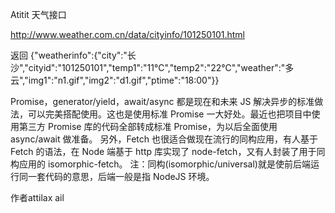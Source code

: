 Atitit 天气接口

http://www.weather.com.cn/data/cityinfo/101250101.html

返回
{"weatherinfo":{"city":"长沙","cityid":"101250101","temp1":"11℃","temp2":"22℃","weather":"多云","img1":"n1.gif","img2":"d1.gif","ptime":"18:00"}}

Promise，generator/yield，await/async 都是现在和未来 JS 解决异步的标准做法，可以完美搭配使用。这也是使用标准 Promise 一大好处。最近也把项目中使用第三方 Promise 库的代码全部转成标准 Promise，为以后全面使用 async/await 做准备。
另外，Fetch 也很适合做现在流行的同构应用，有人基于 Fetch 的语法，在 Node 端基于 http 库实现了 node-fetch，又有人封装了用于同构应用的 isomorphic-fetch。
注：同构(isomorphic/universal)就是使前后端运行同一套代码的意思，后端一般是指 NodeJS 环境。

作者attilax  ail


